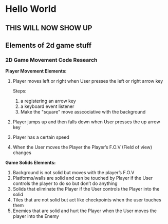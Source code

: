# Hello World

## THIS WILL NOW SHOW UP

## Elements of 2d game stuff
### 2D Game Movement Code Research

**Player Movement Elements:**

1. Player moves left or right when User presses the left or right arrow key
   
   Steps:
   1. a registering an arrow key
   2. a keyboard event listener
   3. Make the "square" move asscociative with the background
   
3. Player jumps up and then falls down when User presses the up arrow key
4. Player has a certain speed
5. When the User moves the Player the Player’s F.O.V (Field of view) changes

**Game Solids Elements:**

1. Background is not solid but moves with the player’s F.O.V
2. Platforms/walls are solid and can be touched by Player if the User controls the player to do so but don’t do anything
3. Solids that eliminate the Player if the User controls the Player into the solid
4. Tiles that are not solid but act like checkpoints when the user touches them
5. Enemies that are solid and hurt the Player when the User moves the player into the Enemy
